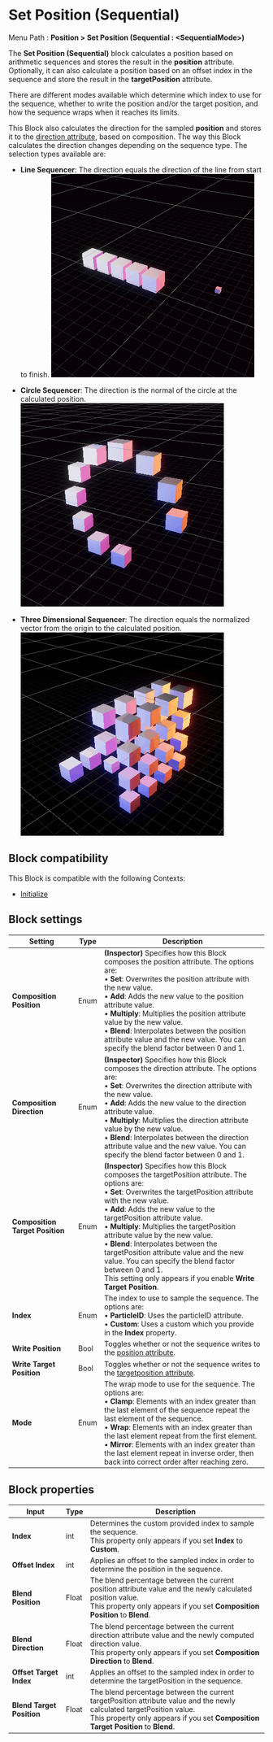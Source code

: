 # Set Position (Sequential)

Menu Path : **Position > Set Position (Sequential : \<SequentialMode\>)**

The **Set Position (Sequential)** block calculates a position based on arithmetic sequences and stores the result in the **position** attribute. Optionally, it can also calculate a position based on an offset index in the sequence and store the result in the **targetPosition** attribute.

There are different modes available which determine which index to use for the sequence, whether to write the position and/or the target position, and how the sequence wraps when it reaches its limits.

This Block also calculates the direction for the sampled **position** and stores it to the [direction attribute](Reference-Attributes.md), based on composition. The way this Block calculates the direction changes depending on the sequence type. The selection types available are:

* **Line Sequencer**: The direction equals the direction of the line from start to finish.
![](Images/Block-SetPosition(Sequential)Line.gif)

* **Circle Sequencer**: The direction is the normal of the circle at the calculated position.
![img](Images/Block-SetPosition(Sequential)Circle.gif)

* **Three Dimensional Sequencer**: The direction equals the normalized vector from the origin to the calculated position.
![img](Images/Block-SetPosition(Sequential)3D.gif)

## Block compatibility

This Block is compatible with the following Contexts:

- [Initialize](Context-Initialize.md)

## Block settings

| **Setting**                     | **Type** | **Description**                                              |
| ------------------------------- | -------- | ------------------------------------------------------------ |
| **Composition Position**        | Enum     | **(Inspector)** Specifies how this Block composes the position attribute. The options are:<br/>&#8226; **Set**: Overwrites the position attribute with the new value.<br/>&#8226; **Add**: Adds the new value to the position attribute value.<br/>&#8226; **Multiply**: Multiplies the position attribute value by the new value.<br/>&#8226; **Blend**: Interpolates between the position attribute value and the new value. You can specify the blend factor between 0 and 1. |
| **Composition Direction**       | Enum     | **(Inspector)** Specifies how this Block composes the direction attribute. The options are:<br/>&#8226; **Set**: Overwrites the direction attribute with the new value.<br/>&#8226; **Add**: Adds the new value to the direction attribute value.<br/>&#8226; **Multiply**: Multiplies the direction attribute value by the new value.<br/>&#8226; **Blend**: Interpolates between the direction attribute value and the new value. You can specify the blend factor between 0 and 1. |
| **Composition Target Position** | Enum     | **(Inspector)** Specifies how this Block composes the targetPosition attribute. The options are:<br/>&#8226; **Set**: Overwrites the targetPosition attribute with the new value.<br/>&#8226; **Add**: Adds the new value to the targetPosition attribute value.<br/>&#8226; **Multiply**: Multiplies the targetPosition attribute value by the new value.<br/>&#8226; **Blend**: Interpolates between the targetPosition attribute value and the new value. You can specify the blend factor between 0 and 1.<br/>This setting only appears if you enable **Write Target Position**. |
| **Index**                       | Enum     | The index to use to sample the sequence. The options are:<br/>&#8226; **ParticleID**: Uses the particleID attribute.<br/>&#8226; **Custom**: Uses a custom which you provide in the **Index** property. |
| **Write Position**              | Bool     | Toggles whether or not the sequence writes to the [position attribute](Reference-Attributes.md). |
| **Write Target Position**       | Bool     | Toggles whether or not the sequence writes to the [targetposition attribute](Reference-Attributes.md). |
| **Mode**                        | Enum     | The wrap mode to use for the sequence. The options are:<br/>&#8226; **Clamp**: Elements with an index greater than the last element of the sequence repeat the last element of the sequence.<br/>&#8226; **Wrap**: Elements with an index greater than the last element repeat from the first element. <br/>&#8226; **Mirror**: Elements with an index greater than the last element repeat in inverse order, then back into correct order after reaching zero. |

## Block properties

| **Input**                 | **Type** | **Description**                                              |
| ------------------------- | -------- | ------------------------------------------------------------ |
| **Index**                 | int      | Determines the custom provided index to sample the sequence.<br/>This property only appears if you set **Index** to **Custom**. |
| **Offset Index**          | int      | Applies an offset to the sampled index in order to determine the position in the sequence. |
| **Blend Position**        | Float    | The blend percentage between the current position attribute value and the newly calculated position value.<br/>This property only appears if you set **Composition Position** to **Blend**. |
| **Blend Direction**       | Float    | The blend percentage between the current direction attribute value and the newly computed direction value.<br/>This property only appears if you set **Composition Direction** to **Blend**. |
| **Offset Target Index**   | int      | Applies an offset to the sampled index in order to determine the targetPosition in the sequence. |
| **Blend Target Position** | Float    | The blend percentage between the current targetPosition attribute value and the newly calculated targetPosition value.<br/>This property only appears if you set **Composition Target Position** to **Blend**. |